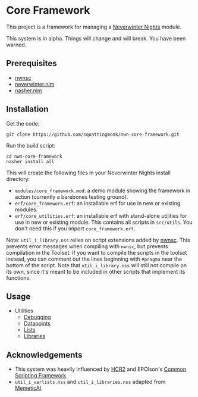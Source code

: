 # Core Framework

This project is a framework for managing a [Neverwinter
Nights](https://neverwintervault.org) module.

This system is in alpha. Things will change and will break. You have been
warned.

## Prerequisites
- [nwnsc](https://gitlab.com/glorwinger/nwnsc)
- [neverwinter.nim](https://github.com/niv/neverwinter.nim)
- [nasher.nim](https://github.com/squattingmonk/nasher.nim)

## Installation
Get the code:
```
git clone https://github.com/squattingmonk/nwn-core-framework.git
```

Run the build script:
```
cd nwn-core-framework
nasher install all
```

This will create the following files in your Neverwinter Nights install
directory:
- `modules/core_framework.mod`: a demo module showing the framework in action
  (currently a barebones testing ground).
- `erf/core_framework.erf`: an installable erf for use in new or existing
  modules.
- `erf/core_utilities.erf`: an installable erf with stand-alone utilities for
  use in new or existing module. This contains all scripts in `src/utils`. You
  don't need this if you import `core_framework.erf`.

Note: `util_i_library.nss` relies on script extensions added by
[nwnsc](https://gitlab.com/glorwinger/nwnsc). This prevents error messages when
compiling with `nwnsc`, but prevents compilation in the Toolset. If you want to
compile the scripts in the toolset instead, you can comment out the lines
beginning with `#pragma` near the bottom of the script. Note that
`util_i_library.nss` will still not compile on its own, since it's meant to be
included in other scripts that implement its functions.

## Usage
- Utilities
  - [Debugging](docs/debugging.md)
  - [Datapoints](docs/datapoints.md)
  - [Lists](docs/lists.md)
  - [Libraries](docs/libraries.md)

## Acknowledgements
- This system was heavily influenced by
  [HCR2](https://neverwintervault.org/project/nwn1/script/hcr2-nwn1-core-framework-and-systems-final-nbde-hcr2-15)
  and EPOlson's [Common Scripting
  Framework](https://neverwintervault.org/project/nwn2/script/csf-common-scripting-framework).
- `util_i_varlists.nss` and `util_i_libraries.nss` adapted from
  [MemeticAI](https://sourceforge.net/projects/memeticai/).
